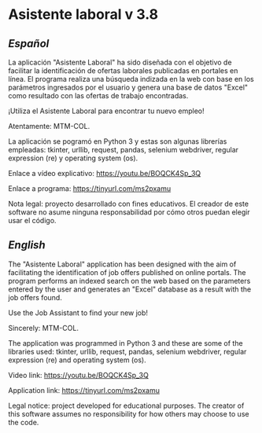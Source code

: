 # Asistente laboral v 3.8

## *Español*

La aplicación "Asistente Laboral" ha sido diseñada con el objetivo de facilitar la identificación de ofertas laborales publicadas en portales en línea. El programa realiza una búsqueda indizada en la web con base en los parámetros ingresados por el usuario y genera una base de datos "Excel" como resultado con las ofertas de trabajo encontradas.

¡Utiliza el Asistente Laboral para encontrar tu nuevo empleo!

Atentamente: MTM-COL.

La aplicación se pogramó en Python 3 y estas son algunas librerías empleadas: tkinter, urllib, request, pandas, selenium webdriver, regular expression (re) y operating system (os).

Enlace a vídeo explicativo: https://youtu.be/BOQCK4Sp_3Q

Enlace a programa: https://tinyurl.com/ms2pxamu

Nota legal: proyecto desarrollado con fines educativos. El creador de este software no asume ninguna responsabilidad por cómo otros puedan elegir usar el código.

## *English*

The "Asistente Laboral" application has been designed with the aim of facilitating the identification of job offers published on online portals. The program performs an indexed search on the web based on the parameters entered by the user and generates an "Excel" database as a result with the job offers found.

Use the Job Assistant to find your new job!

Sincerely: MTM-COL.

The application was programmed in Python 3 and these are some of the libraries used: tkinter, urllib, request, pandas, selenium webdriver, regular expression (re) and operating system (os).

Video link: https://youtu.be/BOQCK4Sp_3Q

Application link: https://tinyurl.com/ms2pxamu

Legal notice: project developed for educational purposes. The creator of this software assumes no responsibility for how others may choose to use the code.
